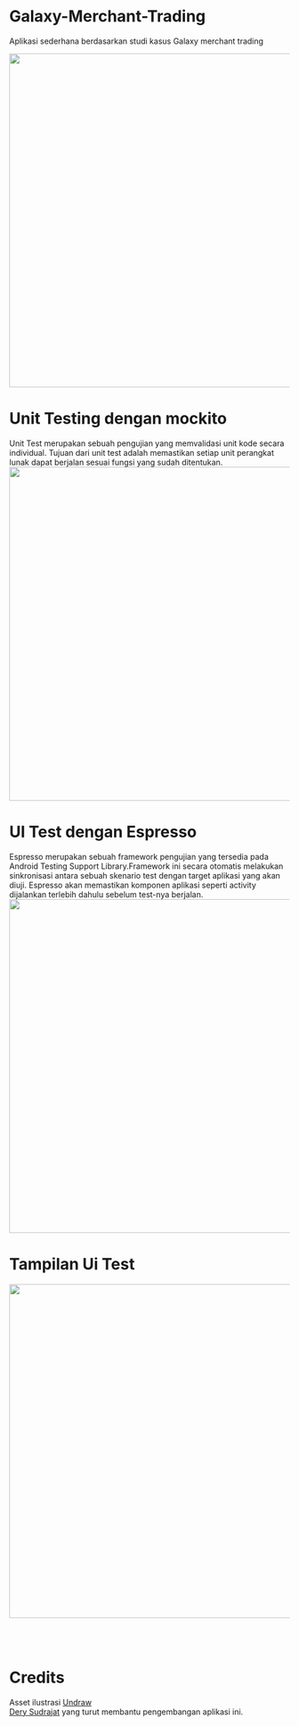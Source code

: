 # Galaxy-Merchant-Trading
Aplikasi sederhana berdasarkan studi kasus Galaxy merchant trading

<img src="https://user-images.githubusercontent.com/43690617/136650930-dfe1df31-8ea6-47d6-b1bc-8b737e419d87.png" width="600"/>

# Unit Testing dengan mockito
Unit Test merupakan sebuah pengujian yang memvalidasi unit kode secara individual. Tujuan dari unit test adalah memastikan setiap unit perangkat lunak dapat berjalan sesuai fungsi yang sudah ditentukan.
<img src="https://user-images.githubusercontent.com/43690617/136651031-b5fd84d3-c828-48ff-9ebc-f9b859386a29.PNG" width="600"/>


# UI Test dengan Espresso
Espresso merupakan sebuah framework pengujian yang tersedia pada Android Testing Support Library.Framework ini secara otomatis melakukan sinkronisasi antara sebuah skenario test dengan target aplikasi yang akan diuji.
Espresso akan memastikan komponen aplikasi seperti activity dijalankan terlebih dahulu sebelum test-nya berjalan.<br />
<img src="https://user-images.githubusercontent.com/43690617/136651027-62968b5e-1807-477e-bbd8-614300182453.PNG" width="600"/>

# Tampilan Ui Test
<img src="https://user-images.githubusercontent.com/43690617/136651505-d56fac92-eb48-447f-88bf-4e2fcde7f28b.gif" height="600"/>

<br />
<br />
<br />
<br />


# Credits

Asset ilustrasi [Undraw](https://undraw.co/illustrations) <br />
[Dery Sudrajat](https://github.com/derysudrajat) yang turut membantu pengembangan aplikasi ini.

